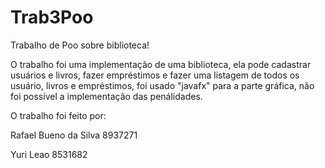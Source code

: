 # Trab3Poo
Trabalho de Poo sobre biblioteca!

O trabalho foi uma implementação de uma biblioteca, ela pode cadastrar usuários e livros, fazer empréstimos e fazer uma listagem de todos os usuário, livros e empréstimos, foi usado "javafx" para a parte gráfica, não foi possível a implementação das penálidades.

O trabalho foi feito por:

Rafael Bueno da Silva     8937271

Yuri Leao                 8531682 
